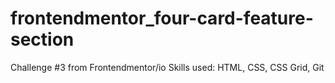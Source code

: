 # frontendmentor_four-card-feature-section

Challenge #3 from Frontendmentor/io
Skills used: HTML, CSS, CSS Grid, Git